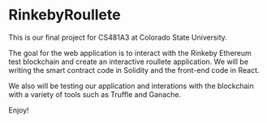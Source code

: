 # RinkebyRoullete
This is our final project for CS481A3 at Colorado State University. 

The goal for the web application is to interact with the Rinkeby Ethereum test blockchain and create an interactive roullete application. We will be writing the smart contract code in Solidity and the front-end code in React.

We also will be testing our application and interations with the blockchain with a variety of tools such as Truffle and Ganache.

Enjoy!
